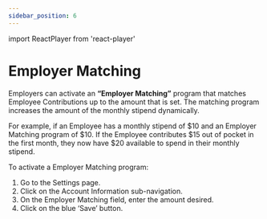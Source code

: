 ```yaml
---
sidebar_position: 6
---
```

import ReactPlayer from 'react-player'

# Employer Matching

Employers can activate an **“Employer Matching”** program that matches Employee Contributions up to the amount that is set. The matching program increases the amount of the monthly stipend dynamically. 

For example, if an Employee has a monthly stipend of $10 and an Employer Matching program of $10. If the Employee contributes $15 out of pocket in the first month, they now have $20 available to spend in their monthly stipend. 

To activate a Employer Matching program:    
1. Go to the Settings page. 
2. Click on the Account Information sub-navigation. 
3. On the Employer Matching field, enter the amount desired.
4. Click on the blue ‘Save’ button. 

<ReactPlayer playing url='../../src/assets/Employee Matching.mov'
                height='500px'
                width='800px'
                controls='true'
/>